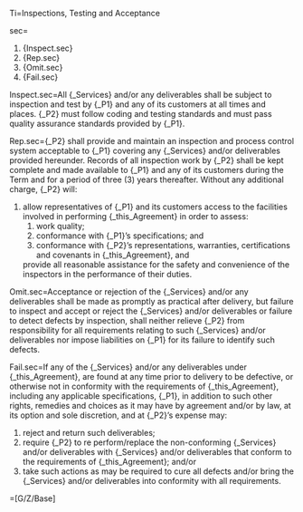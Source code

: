 Ti=Inspections, Testing and Acceptance

sec=<ol><li>{Inspect.sec}</li><li>{Rep.sec}</li><li>{Omit.sec}</li><li>{Fail.sec}</li></ol>

Inspect.sec=All {_Services} and/or any deliverables shall be subject to inspection and test by {_P1} and any of its customers at all times and places. {_P2} must follow coding and testing standards and must pass quality assurance standards provided by {_P1}.

Rep.sec={_P2} shall provide and maintain an inspection and process control system acceptable to {_P1} covering any {_Services} and/or deliverables provided hereunder. Records of all inspection work by {_P2} shall be kept complete and made available to {_P1} and any of its customers during the Term and for a period of three (3) years thereafter. Without any additional charge, {_P2} will: <ol><li>allow representatives of {_P1} and its customers access to the facilities involved in performing {_this_Agreement} in order to assess: <ol> <li>work quality;</li> <li>conformance with {_P1}’s specifications; and</li> <li>conformance with {_P2}’s representations, warranties, certifications and covenants in {_this_Agreement}, and</li> </ol></li> provide all reasonable assistance for the safety and convenience of the inspectors in the performance of their duties.</ol>

Omit.sec=Acceptance or rejection of the {_Services} and/or any deliverables shall be made as promptly as practical after delivery, but failure to inspect and accept or reject the {_Services} and/or deliverables or failure to detect defects by inspection, shall neither relieve {_P2} from responsibility for all requirements relating to such {_Services} and/or deliverables nor impose liabilities on {_P1} for its failure to identify such defects.

Fail.sec=If any of the {_Services} and/or any deliverables under {_this_Agreement}, are found at any time prior to delivery to be defective, or otherwise not in conformity with the requirements of {_this_Agreement}, including any applicable specifications, {_P1}, in addition to such other rights, remedies and choices as it may have by agreement and/or by law, at its option and sole discretion, and at {_P2}’s expense may: <ol><li>reject and return such deliverables;</li><li>require {_P2} to re perform/replace the non-conforming {_Services} and/or deliverables with {_Services} and/or deliverables that conform to the requirements of {_this_Agreement}; and/or</li><li>take such actions as may be required to cure all defects and/or bring the {_Services} and/or deliverables into conformity with all requirements.</li></ol>

=[G/Z/Base]
